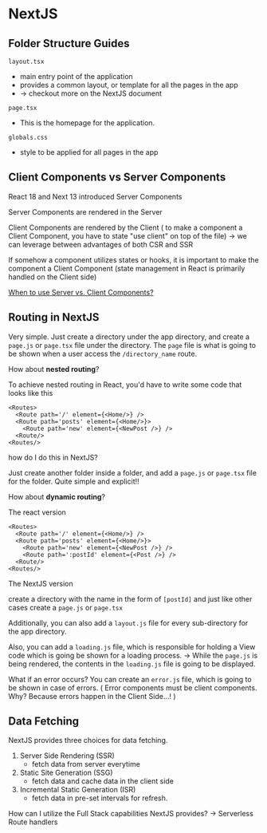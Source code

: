 # NextJS

## Folder Structure Guides

`layout.tsx` 
- main entry point of the application
- provides a common layout, or template for all the pages in the app
- -> checkout more on the NextJS document


`page.tsx`
- This is the homepage for the application.

`globals.css`
- style to be applied for all pages in the app


## Client Components vs Server Components

React 18 and Next 13 introduced Server Components 

Server Components are rendered in the Server

Client Components are rendered by the Client ( to make a component a Client Component, you have to state "use client" on top of the file)
-> we can leverage between advantages of both CSR and SSR

If somehow a component utilizes states or hooks, it is important to make the component a Client Component (state management in React is primarily handled on the Client side)

[When to use Server vs. Client Components?](https://nextjs.org/docs/getting-started/react-essentials#when-to-use-server-and-client-components)

## Routing in NextJS

Very simple. Just create a directory under the app directory, and create a `page.js` or `page.tsx` file under the directory. The `page` file is what is going to be shown when a user access the `/directory_name` route.

How about **nested routing**?

To achieve nested routing in React, you'd have to write some code that looks like this

```JSX
<Routes>
  <Route path='/' element={<Home/>} />
  <Route path='posts' element={<Home/>}>
    <Route path='new' element={<NewPost />} />
  <Route/>
<Routes/>
```

how do I do this in NextJS?

Just create another folder inside a folder, and add a `page.js` or `page.tsx` file for the folder. Quite simple and explicit!!

How about **dynamic routing**?

The react version

```JSX
<Routes>
  <Route path='/' element={<Home/>} />
  <Route path='posts' element={<Home/>}>
    <Route path='new' element={<NewPost />} />
    <Route path=':postId' element={<Post />} />
  <Route/>
<Routes/>
```

The NextJS version

create a directory with the name in the form of `[postId]` and just like other cases create a `page.js` or `page.tsx`

Additionally, you can also add a `layout.js` file for every sub-directory for the app directory. 

Also, you can add a `loading.js` file, which is responsible for holding a View code which is going be shown for a loading process. -> While the `page.js` is being rendered, the contents in the `loading.js` file is going to be displayed.

What if an error occurs? You can create an `error.js` file, which is going to be shown in case of errors. ( Error components must be client components. Why? Because errors happen in the Client Side...! )


## Data Fetching

NextJS provides three choices for data fetching.

1. Server Side Rendering (SSR)
   - fetch data from server everytime
2. Static Site Generation (SSG)
   - fetch data and cache data in the client side
3. Incremental Static Generation (ISR)
   - fetch data in pre-set intervals for refresh.

How can I utilize the Full Stack capabilities NextJS provides?
-> Serverless Route handlers

